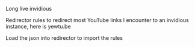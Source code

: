 Long live invidious

Redirector rules to redirect most YouTube links I encounter to an invidious instance, here is yewtu.be

Load the json into redirector to import the rules

